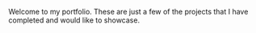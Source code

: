 Welcome to my portfolio. These are just a few of the projects that I have completed and would like to showcase.
